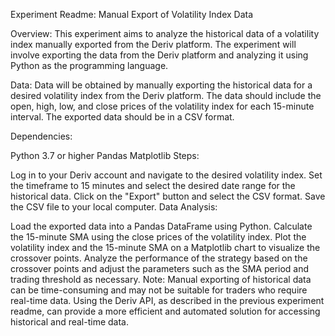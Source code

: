 Experiment Readme: Manual Export of Volatility Index Data

Overview:
This experiment aims to analyze the historical data of a volatility index manually exported from the Deriv platform. The experiment will involve exporting the data from the Deriv platform and analyzing it using Python as the programming language.

Data:
Data will be obtained by manually exporting the historical data for a desired volatility index from the Deriv platform. The data should include the open, high, low, and close prices of the volatility index for each 15-minute interval. The exported data should be in a CSV format.

Dependencies:

Python 3.7 or higher
Pandas
Matplotlib
Steps:

Log in to your Deriv account and navigate to the desired volatility index.
Set the timeframe to 15 minutes and select the desired date range for the historical data.
Click on the "Export" button and select the CSV format.
Save the CSV file to your local computer.
Data Analysis:

Load the exported data into a Pandas DataFrame using Python.
Calculate the 15-minute SMA using the close prices of the volatility index.
Plot the volatility index and the 15-minute SMA on a Matplotlib chart to visualize the crossover points.
Analyze the performance of the strategy based on the crossover points and adjust the parameters such as the SMA period and trading threshold as necessary.
Note: Manual exporting of historical data can be time-consuming and may not be suitable for traders who require real-time data. Using the Deriv API, as described in the previous experiment readme, can provide a more efficient and automated solution for accessing historical and real-time data.
